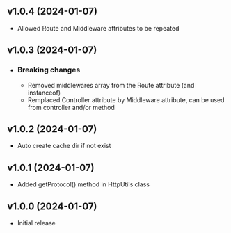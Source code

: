 v1.0.4 (2024-01-07)
----------------------------
* Allowed Route and Middleware attributes to be repeated

v1.0.3 (2024-01-07)
----------------------------
* ### Breaking changes
	* Removed middlewares array from the Route attribute (and instanceof)
	* Remplaced Controller attribute by Middleware attribute, can be used from controller and/or method

v1.0.2 (2024-01-07)
----------------------------
* Auto create cache dir if not exist

v1.0.1 (2024-01-07)
----------------------------
* Added getProtocol() method in HttpUtils class

v1.0.0 (2024-01-07)
----------------------------
* Initial release
